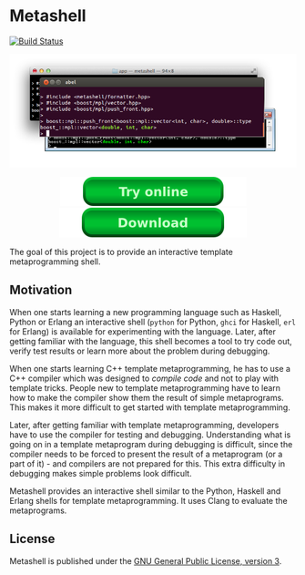 <h1>Metashell</h1>

[![Build Status](https://travis-ci.org/sabel83/metashell.svg?branch=master)](https://travis-ci.org/sabel83/metashell)

![](img/metashell.png "Metashell")

<p align="center">
  <a href="http://abel.web.elte.hu/shell/metashell">
    <img src="img/try_online.png">
  </a>
  <a href="getting_metashell/installers/#version-200">
    <img src="img/download.png">
  </a>
</p>

The goal of this project is to provide an interactive template metaprogramming
shell.

## Motivation

When one starts learning a new programming language such as Haskell, Python or
Erlang an interactive shell (`python` for Python, `ghci` for Haskell, `erl` for
Erlang) is available for experimenting with the language. Later, after getting
familiar with the language, this shell becomes a tool to try code out, verify
test results or learn more about the problem during debugging.

When one starts learning C++ template metaprogramming, he has to use a C++
compiler which was designed to _compile code_ and not to play with template
tricks. People new to template metaprogramming have to learn how to make the
compiler show them the result of simple metaprograms. This makes it more
difficult to get started with template metaprogramming.

Later, after getting familiar with template metaprogramming, developers have to
use the compiler for testing and debugging. Understanding what is going on in a
template metaprogram during debugging is difficult, since the compiler needs to
be forced to present the result of a metaprogram (or a part of it) - and
compilers are not prepared for this. This extra difficulty in debugging makes
simple problems look difficult.

Metashell provides an interactive shell similar to the Python, Haskell and
Erlang shells for template metaprogramming. It uses Clang to evaluate the
metaprograms.

## License

Metashell is published under the
[GNU General Public License, version 3](http://www.gnu.org/licenses/gpl.html).

<p>&nbsp;</p>

